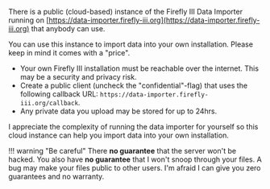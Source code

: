 There is a public (cloud-based) instance of the Firefly III Data Importer running on [https://data-importer.firefly-iii.org](https://data-importer.firefly-iii.org) that anybody can use.

You can use this instance to import data into your own installation. Please keep in mind it comes with a "price".

- Your own Firefly III installation must be reachable over the internet. This may be a security and privacy risk.
- Create a public client (uncheck the "confidential"-flag) that uses the following callback URL: `https://data-importer.firefly-iii.org/callback`.
- Any private data you upload may be stored for up to 24hrs.

I appreciate the complexity of running the data importer for yourself so this cloud instance can help you import data into your own installation.

!!! warning "Be careful"
There **no guarantee** that the server won't be hacked. You also have **no guarantee** that I won't snoop through your files. A bug may make your files public to other users. I'm afraid I can give you zero guarantees and no warranty.
